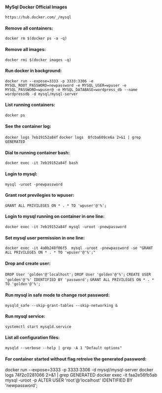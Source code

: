 #### MySql Docker Official Images
`https://hub.docker.com/_/mysql`

#### Remove all containers:
`docker rm $(docker ps -a -q)`
#### Remove all images:
`docker rmi $(docker images -q)`
#### Run docker in background:
`docker run --expose=3333 -p 3333:3306 -e MYSQL_ROOT_PASSWORD=newpassword -e MYSQL_USER=wpuser -e MYSQL_PASSWORD=wpuser@ -e MYSQL_DATABASE=wordpress_db --name wordpressdb -d mysql/mysql-server` 
#### List running containers:
`docker ps`
#### See the container log:
`docker logs 7eb19152a84f`
`docker logs  0fcba609ce6a 2>&1 | grep GENERATED`
#### Dial to running container bash:
`docker exec -it 7eb19152a84f bash`
#### Login to mysql:
`mysql -uroot -pnewpassword`
#### Grant root previlegies to wpuser: 
`GRANT ALL PRIVILEGES ON * . * TO 'wpuser'@'%';`

#### Login to mysql running on container in one line:
`docker exec -it 7eb19152a84f mysql -uroot -pnewpassword`
#### Set mysql user permission in one line:
`docker exec -it 4a0b248f06f5  mysql -uroot -pnewpassword -se "GRANT ALL PRIVILEGES ON * . * TO 'wpuser'@'%';"`

#### Drop and create user:
`DROP User 'golden'@'localhost';`
`DROP User 'golden'@'%';`
`CREATE USER 'golden'@'%' IDENTIFIED BY 'password';`
`GRANT ALL PRIVILEGES ON * . * TO 'golden'@'%';`

#### Run mysql in safe mode to change root password:
`mysqld_safe --skip-grant-tables --skip-networking &`

#### Run mysql service:
`systemctl start mysqld.service`

#### List all configuration files:
`mysqld --verbose --help | grep -A 1 "Default options"`

#### For container started without flag retreive the generated password:
  docker run --expose=3333 -p 3333:3306  -d mysql/mysql-server
  docker logs 74f2c0281066 2>&1 | grep GENERATED
  docker exec -it faa2e56fb5ab mysql -uroot -p
  ALTER USER 'root'@'localhost' IDENTIFIED BY 'newpassword';
